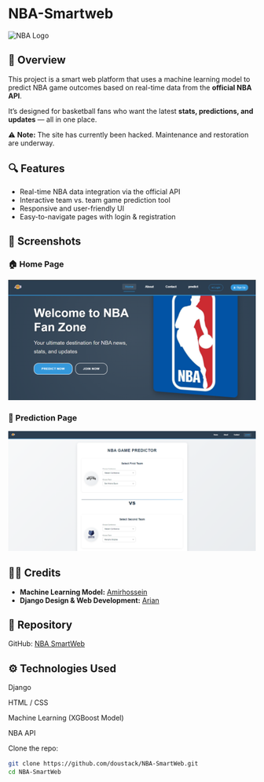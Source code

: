 # NBA-Smartweb



![NBA Logo](https://cdn.1min30.com/wp-content/uploads/2018/03/Couleur-logo-NBA.jpg)

## 🏀 Overview

This project is a smart web platform that uses a machine learning model to predict NBA game outcomes based on real-time data from the **official NBA API**.

It’s designed for basketball fans who want the latest **stats, predictions, and updates** — all in one place.

⚠️ **Note:** The site has currently been hacked. Maintenance and restoration are underway.

## 🔍 Features

- Real-time NBA data integration via the official API  
- Interactive team vs. team game prediction tool  
- Responsive and user-friendly UI  
- Easy-to-navigate pages with login & registration

## 📸 Screenshots

### 🏠 Home Page
![Home Page](https://github.com/doustack/NBA-SmartWeb/blob/main/Image/home_nba.png)

### 🔮 Prediction Page
![Prediction Page](https://github.com/doustack/NBA-SmartWeb/blob/main/Image/predict_nba.png)

## 👨‍💻 Credits

- **Machine Learning Model:** [Amirhossein](https://github.com/amirhosssein0)
- **Django Design & Web Development:** [Arian](https://github.com/ArianGhaderi99)

## 📁 Repository

GitHub: [NBA SmartWeb](https://github.com/doustack/NBA-SmartWeb)

## ⚙️ Technologies Used
Django

HTML / CSS

Machine Learning (XGBoost Model)

NBA API


Clone the repo:

```bash
git clone https://github.com/doustack/NBA-SmartWeb.git
cd NBA-SmartWeb
